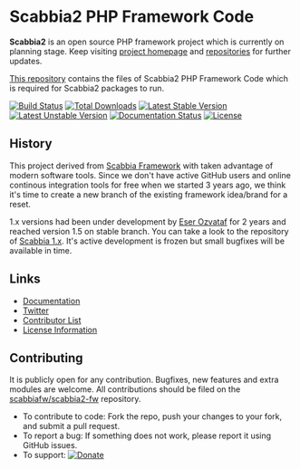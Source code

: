# Scabbia2 PHP Framework Code

**Scabbia2** is an open source PHP framework project which is currently on planning stage. Keep visiting [project homepage](http://scabbiafw.com/) and [repositories](https://github.com/scabbiafw/) for further updates.

[This repository](https://github.com/scabbiafw/scabbia2-fw/) contains the files of Scabbia2 PHP Framework Code which is required for Scabbia2 packages to run.

[![Build Status](https://travis-ci.org/scabbiafw/scabbia2-fw.png?branch=master)](https://travis-ci.org/scabbiafw/scabbia2-fw)
[![Total Downloads](https://poser.pugx.org/scabbiafw/scabbia2-fw/downloads.png)](https://packagist.org/packages/scabbiafw/scabbia2-fw)
[![Latest Stable Version](https://poser.pugx.org/scabbiafw/scabbia2-fw/v/stable)](https://packagist.org/packages/scabbiafw/scabbia2-fw)
[![Latest Unstable Version](https://poser.pugx.org/scabbiafw/scabbia2-fw/v/unstable)](https://packagist.org/packages/scabbiafw/scabbia2-fw)
[![Documentation Status](https://readthedocs.org/projects/scabbia2-documentation/badge/?version=latest)](http://docs.scabbiafw.com/)
[![License](https://poser.pugx.org/scabbiafw/scabbia2-fw/license.png)](https://packagist.org/packages/scabbiafw/scabbia2-fw)

## History

This project derived from [Scabbia Framework](https://github.com/larukedi/Scabbia-Framework/) with taken advantage of modern software tools. Since we don't have active GitHub users and online continous integration tools for free when we started 3 years ago, we think it's time to create a new branch of the existing framework idea/brand for a reset.

1.x versions had been under development by [Eser Ozvataf](http://eser.ozvataf.com/) for 2 years and reached version 1.5 on stable branch. You can take a look to the repository of [Scabbia 1.x](https://github.com/larukedi/Scabbia-Framework/). It's active development is frozen but small bugfixes will be available in time.


## Links
- [Documentation](http://scabbiafw.com/docs/)
- [Twitter](https://twitter.com/scabbiafw)
- [Contributor List](contributors.md)
- [License Information](LICENSE)


## Contributing
It is publicly open for any contribution. Bugfixes, new features and extra modules are welcome. All contributions should be filed on the [scabbiafw/scabbia2-fw](https://github.com/scabbiafw/scabbia2-fw) repository.

* To contribute to code: Fork the repo, push your changes to your fork, and submit a pull request.
* To report a bug: If something does not work, please report it using GitHub issues.
* To support: [![Donate](https://www.paypalobjects.com/en_US/i/btn/btn_donate_LG.gif)](https://www.paypal.com/cgi-bin/webscr?cmd=_s-xclick&hosted_button_id=BXNMWG56V6LYS)
